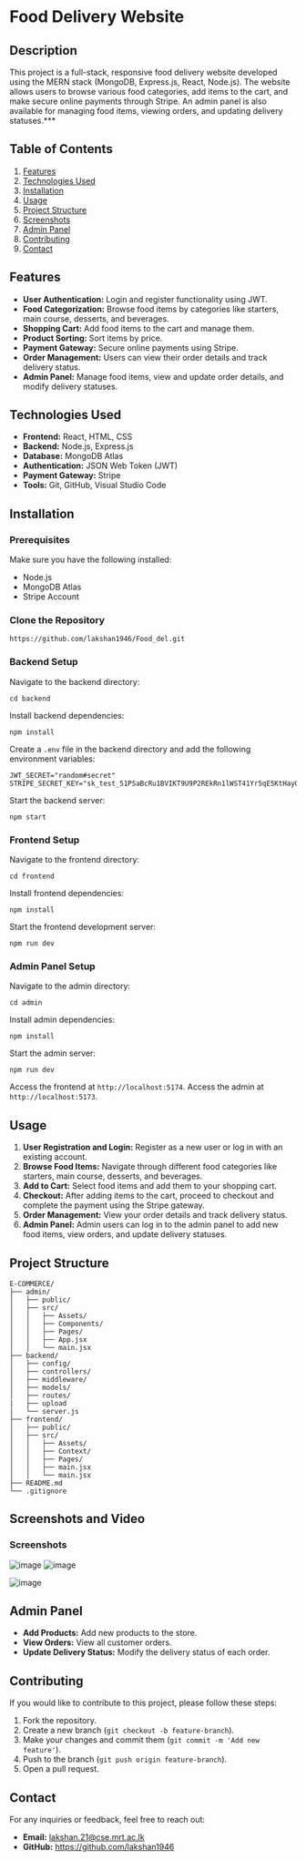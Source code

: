 # Food Delivery Website

## Description

This project is a full-stack, responsive food delivery website developed using the MERN stack (MongoDB, Express.js, React, Node.js). The website allows users to browse various food categories, add items to the cart, and make secure online payments through Stripe. An admin panel is also available for managing food items, viewing orders, and updating delivery statuses.***

## Table of Contents

1. [Features](#features)
2. [Technologies Used](#technologies-used)
3. [Installation](#installation)
4. [Usage](#usage)
5. [Project Structure](#project-structure)
6. [Screenshots](#screenshots-and-video)
7. [Admin Panel](#admin-panel)
8. [Contributing](#contributing)
9. [Contact](#contact)

## Features

- **User Authentication:** Login and register functionality using JWT.
- **Food Categorization:** Browse food items by categories like starters, main course, desserts, and beverages.
- **Shopping Cart:** Add food items to the cart and manage them.
- **Product Sorting:** Sort items by price.
- **Payment Gateway:** Secure online payments using Stripe.
- **Order Management:** Users can view their order details and track delivery status.
- **Admin Panel:** Manage food items, view and update order details, and modify delivery statuses.

## Technologies Used

- **Frontend:** React, HTML, CSS
- **Backend:** Node.js, Express.js
- **Database:** MongoDB Atlas
- **Authentication:** JSON Web Token (JWT)
- **Payment Gateway:** Stripe
- **Tools:** Git, GitHub, Visual Studio Code

## Installation

### Prerequisites

Make sure you have the following installed:

- Node.js
- MongoDB Atlas
- Stripe Account

### Clone the Repository

```
https://github.com/lakshan1946/Food_del.git
```

### Backend Setup

Navigate to the backend directory:
```
cd backend
```
Install backend dependencies:
```
npm install
```
Create a `.env` file in the backend directory and add the following environment variables:
```
JWT_SECRET="random#secret"
STRIPE_SECRET_KEY="sk_test_51PSaBcRu1BVIKT9U9P2REkRn1lWST41Yr5qE5KtHayQNL1H24pjOYcnTSgGuhEQ4UFtX5MGKH3uPiBI65HSaMTD200NY75oiJW"
```
Start the backend server:
```
npm start
```

### Frontend Setup

Navigate to the frontend directory:
```
cd frontend
```
Install frontend dependencies:
```
npm install
```
Start the frontend development server:
```
npm run dev
```

### Admin Panel Setup

Navigate to the admin directory:
```
cd admin
```
Install admin dependencies:
```
npm install
```
Start the admin server:
```
npm run dev
```
Access the frontend at `http://localhost:5174`.
Access the admin at `http://localhost:5173`.

## Usage

1. **User Registration and Login:** Register as a new user or log in with an existing account.
2. **Browse Food Items:** Navigate through different food categories like starters, main course, desserts, and beverages.
3. **Add to Cart:** Select food items and add them to your shopping cart.
4. **Checkout:** After adding items to the cart, proceed to checkout and complete the payment using the Stripe gateway.
5. **Order Management:** View your order details and track delivery status.
6. **Admin Panel:** Admin users can log in to the admin panel to add new food items, view orders, and update delivery statuses.

## Project Structure

```
E-COMMERCE/
├── admin/
│   ├── public/
│   ├── src/
│   │   ├── Assets/
│   │   ├── Components/
│   │   ├── Pages/
│   │   ├── App.jsx
│   │   └── main.jsx
├── backend/
│   ├── config/
│   ├── controllers/
│   ├── middleware/
│   ├── models/
│   ├── routes/
|   ├── upload
│   └── server.js
├── frontend/
│   ├── public/
│   ├── src/
│   │   ├── Assets/
│   │   ├── Context/
│   │   ├── Pages/
│   │   ├── main.jsx
│   │   └── main.jsx
├── README.md
└── .gitignore
```

## Screenshots and Video

### Screenshots
![image](https://github.com/user-attachments/assets/d1367776-5408-4622-83d6-fd1bead4352d)
![image](https://github.com/user-attachments/assets/4e794685-afef-4552-9d89-5f5f8a942777)

![image](https://github.com/user-attachments/assets/081a0612-7e24-4c6c-bcaa-1b6877a5e7bb)

## Admin Panel

- **Add Products:** Add new products to the store.
- **View Orders:** View all customer orders.
- **Update Delivery Status:** Modify the delivery status of each order.

## Contributing
If you would like to contribute to this project, please follow these steps:

1. Fork the repository.
2. Create a new branch (`git checkout -b feature-branch`).
3. Make your changes and commit them (`git commit -m 'Add new feature'`).
4. Push to the branch (`git push origin feature-branch`).
5. Open a pull request.

## Contact
For any inquiries or feedback, feel free to reach out:

- **Email:** lakshan.21@cse.mrt.ac.lk
- **GitHub:** https://github.com/lakshan1946
